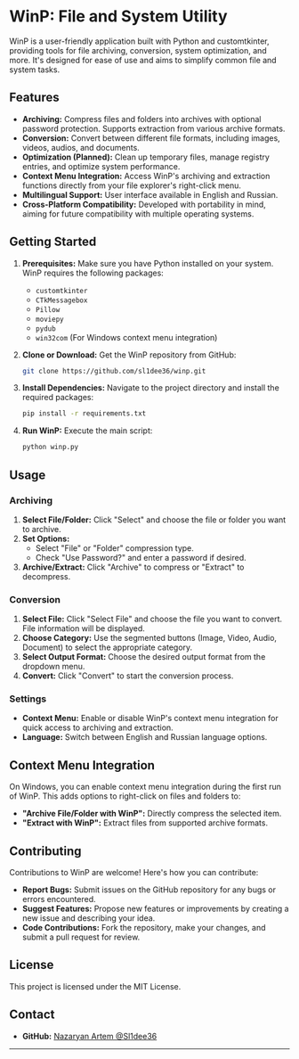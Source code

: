 # WinP: File and System Utility

WinP is a user-friendly application built with Python and customtkinter, providing tools for file archiving, conversion, system optimization, and more. It's designed for ease of use and aims to simplify common file and system tasks.

## Features

* **Archiving:** Compress files and folders into archives with optional password protection. Supports extraction from various archive formats.
* **Conversion:** Convert between different file formats, including images, videos, audios, and documents.
* **Optimization (Planned):** Clean up temporary files, manage registry entries, and optimize system performance.
* **Context Menu Integration:** Access WinP's archiving and extraction functions directly from your file explorer's right-click menu.
* **Multilingual Support:** User interface available in English and Russian.
* **Cross-Platform Compatibility:** Developed with portability in mind, aiming for future compatibility with multiple operating systems.

## Getting Started

1. **Prerequisites:** Make sure you have Python installed on your system. WinP requires the following packages:
    - `customtkinter`
    - `CTkMessagebox`
    - `Pillow`
    - `moviepy`
    - `pydub`
    - `win32com` (For Windows context menu integration)

2. **Clone or Download:** Get the WinP repository from GitHub:

   ```bash
   git clone https://github.com/sl1dee36/winp.git 
   ```

3. **Install Dependencies:** Navigate to the project directory and install the required packages:

   ```bash
   pip install -r requirements.txt
   ```

4. **Run WinP:** Execute the main script:

   ```bash
   python winp.py
   ```

## Usage

### Archiving

1. **Select File/Folder:** Click "Select" and choose the file or folder you want to archive.
2. **Set Options:** 
    - Select "File" or "Folder" compression type.
    - Check "Use Password?" and enter a password if desired.
3. **Archive/Extract:** Click "Archive" to compress or "Extract" to decompress.

### Conversion

1. **Select File:**  Click "Select File" and choose the file you want to convert. File information will be displayed.
2. **Choose Category:**  Use the segmented buttons (Image, Video, Audio, Document) to select the appropriate category.
3. **Select Output Format:**  Choose the desired output format from the dropdown menu.
4. **Convert:**  Click "Convert" to start the conversion process.

### Settings

* **Context Menu:** Enable or disable WinP's context menu integration for quick access to archiving and extraction.
* **Language:** Switch between English and Russian language options.

## Context Menu Integration

On Windows, you can enable context menu integration during the first run of WinP. This adds options to right-click on files and folders to:

* **"Archive File/Folder with WinP":** Directly compress the selected item.
* **"Extract with WinP":**  Extract files from supported archive formats.

## Contributing

Contributions to WinP are welcome! Here's how you can contribute:

* **Report Bugs:** Submit issues on the GitHub repository for any bugs or errors encountered.
* **Suggest Features:**  Propose new features or improvements by creating a new issue and describing your idea.
* **Code Contributions:** Fork the repository, make your changes, and submit a pull request for review.

## License

This project is licensed under the MIT License.

## Contact

* **GitHub:** [Nazaryan Artem @Sl1dee36](https://github.com/Sl1dee36)

---
